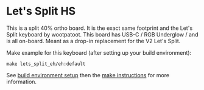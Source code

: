 # Let's Split HS


This is a split 40% ortho board. It is the exact same footprint and the Let's Split keyboard by wootpatoot. This board has USB-C / RGB Underglow / and is all on-board. Meant as a drop-in replacement for the V2 Let's Split.

Make example for this keyboard (after setting up your build environment):

    make lets_split_eh/eh:default

See [build environment setup](https://docs.qmk.fm/#/getting_started_build_tools) then the [make instructions](https://docs.qmk.fm/#/getting_started_make_guide) for more information.
